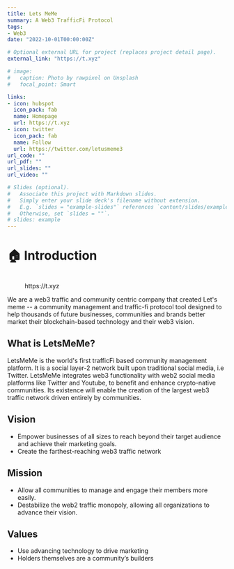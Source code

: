 ```yaml
---
title: Lets MeMe
summary: A Web3 TrafficFi Protocol
tags:
- Web3
date: "2022-10-01T00:00:00Z"

# Optional external URL for project (replaces project detail page).
external_link: "https://t.xyz"

# image:
#   caption: Photo by rawpixel on Unsplash
#   focal_point: Smart

links:
- icon: hubspot
  icon_pack: fab
  name: Homepage
  url: https://t.xyz
- icon: twitter
  icon_pack: fab
  name: Follow
  url: https://twitter.com/letusmeme3
url_code: ""
url_pdf: ""
url_slides: ""
url_video: ""

# Slides (optional).
#   Associate this project with Markdown slides.
#   Simply enter your slide deck's filename without extension.
#   E.g. `slides = "example-slides"` references `content/slides/example-slides.md`.
#   Otherwise, set `slides = ""`.
# slides: example
---
```


# 🏠 Introduction

<figure><img src="https://gitlab.com/letsmeme/whitepaper/-/raw/main/.gitbook/assets/%E6%88%AA%E5%B1%8F2022-11-17%2021.47.17.png" alt=""><figcaption><p>https://t.xyz</p></figcaption></figure>

We are a web3 traffic and community centric company that created Let's meme -- a community management and traffic-fi protocol tool designed to help thousands of future businesses, communities and brands better market their blockchain-based technology and their web3 vision.

## What is LetsMeMe?

LetsMeMe is the world's first trafficFi based community management platform. It is a social layer-2 network built upon traditional social media, i.e Twitter. LetsMeMe integrates web3 functionality with web2 social media platforms like Twitter and Youtube, to benefit and enhance crypto-native communities. Its existence will enable the creation of the largest web3 traffic network driven entirely by communities.



## Vision

* Empower businesses of all sizes to reach beyond their target audience and achieve their marketing goals.
* Create the farthest-reaching web3 traffic network


## Mission

* Allow all communities to manage and engage their members more easily.
* Destabilize the web2 traffic monopoly, allowing all organizations to advance their vision.


## Values

* Use advancing technology to drive marketing
* Holders themselves are a community’s builders